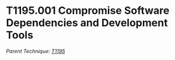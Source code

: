 # T1195.001 Compromise Software Dependencies and Development Tools

*Parent Technique: [T1195](T1195.md)*
